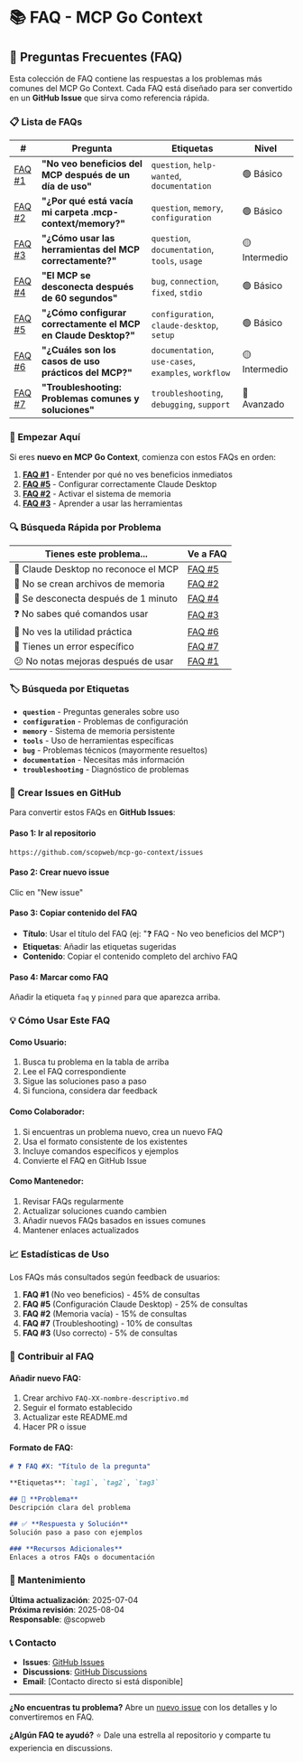 # 📚 FAQ - MCP Go Context

## 🎯 Preguntas Frecuentes (FAQ)

Esta colección de FAQ contiene las respuestas a los problemas más comunes del MCP Go Context. Cada FAQ está diseñado para ser convertido en un **GitHub Issue** que sirva como referencia rápida.

### **📋 Lista de FAQs**

| # | Pregunta | Etiquetas | Nivel |
|---|----------|-----------|-------|
| [FAQ #1](./FAQ-01-no-benefits.md) | **"No veo beneficios del MCP después de un día de uso"** | `question`, `help-wanted`, `documentation` | 🟢 Básico |
| [FAQ #2](./FAQ-02-empty-memory.md) | **"¿Por qué está vacía mi carpeta .mcp-context/memory?"** | `question`, `memory`, `configuration` | 🟢 Básico |
| [FAQ #3](./FAQ-03-correct-usage.md) | **"¿Cómo usar las herramientas del MCP correctamente?"** | `question`, `documentation`, `tools`, `usage` | 🟡 Intermedio |
| [FAQ #4](./FAQ-04-disconnection.md) | **"El MCP se desconecta después de 60 segundos"** | `bug`, `connection`, `fixed`, `stdio` | 🟢 Básico |
| [FAQ #5](./FAQ-05-claude-config.md) | **"¿Cómo configurar correctamente el MCP en Claude Desktop?"** | `configuration`, `claude-desktop`, `setup` | 🟢 Básico |
| [FAQ #6](./FAQ-06-use-cases.md) | **"¿Cuáles son los casos de uso prácticos del MCP?"** | `documentation`, `use-cases`, `examples`, `workflow` | 🟡 Intermedio |
| [FAQ #7](./FAQ-07-troubleshooting.md) | **"Troubleshooting: Problemas comunes y soluciones"** | `troubleshooting`, `debugging`, `support` | 🔴 Avanzado |

### **🚀 Empezar Aquí**

Si eres **nuevo en MCP Go Context**, comienza con estos FAQs en orden:

1. **[FAQ #1](./FAQ-01-no-benefits.md)** - Entender por qué no ves beneficios inmediatos
2. **[FAQ #5](./FAQ-05-claude-config.md)** - Configurar correctamente Claude Desktop  
3. **[FAQ #2](./FAQ-02-empty-memory.md)** - Activar el sistema de memoria
4. **[FAQ #3](./FAQ-03-correct-usage.md)** - Aprender a usar las herramientas

### **🔍 Búsqueda Rápida por Problema**

| Tienes este problema... | Ve a FAQ |
|-------------------------|----------|
| 🚫 Claude Desktop no reconoce el MCP | [FAQ #5](./FAQ-05-claude-config.md) |
| 📂 No se crean archivos de memoria | [FAQ #2](./FAQ-02-empty-memory.md) |
| 🔌 Se desconecta después de 1 minuto | [FAQ #4](./FAQ-04-disconnection.md) |
| ❓ No sabes qué comandos usar | [FAQ #3](./FAQ-03-correct-usage.md) |
| 💭 No ves la utilidad práctica | [FAQ #6](./FAQ-06-use-cases.md) |
| 🐛 Tienes un error específico | [FAQ #7](./FAQ-07-troubleshooting.md) |
| 😕 No notas mejoras después de usar | [FAQ #1](./FAQ-01-no-benefits.md) |

### **🏷️ Búsqueda por Etiquetas**

- **`question`** - Preguntas generales sobre uso
- **`configuration`** - Problemas de configuración
- **`memory`** - Sistema de memoria persistente
- **`tools`** - Uso de herramientas específicas
- **`bug`** - Problemas técnicos (mayormente resueltos)
- **`documentation`** - Necesitas más información
- **`troubleshooting`** - Diagnóstico de problemas

### **🔧 Crear Issues en GitHub**

Para convertir estos FAQs en **GitHub Issues**:

#### **Paso 1**: Ir al repositorio
```
https://github.com/scopweb/mcp-go-context/issues
```

#### **Paso 2**: Crear nuevo issue
Clic en "New issue"

#### **Paso 3**: Copiar contenido del FAQ
- **Título**: Usar el título del FAQ (ej: "❓ FAQ - No veo beneficios del MCP")
- **Etiquetas**: Añadir las etiquetas sugeridas
- **Contenido**: Copiar el contenido completo del archivo FAQ

#### **Paso 4**: Marcar como FAQ
Añadir la etiqueta `faq` y `pinned` para que aparezca arriba.

### **💡 Cómo Usar Este FAQ**

#### **Como Usuario**:
1. Busca tu problema en la tabla de arriba
2. Lee el FAQ correspondiente
3. Sigue las soluciones paso a paso
4. Si funciona, considera dar feedback

#### **Como Colaborador**:
1. Si encuentras un problema nuevo, crea un nuevo FAQ
2. Usa el formato consistente de los existentes
3. Incluye comandos específicos y ejemplos
4. Convierte el FAQ en GitHub Issue

#### **Como Mantenedor**:
1. Revisar FAQs regularmente
2. Actualizar soluciones cuando cambien
3. Añadir nuevos FAQs basados en issues comunes
4. Mantener enlaces actualizados

### **📈 Estadísticas de Uso**

Los FAQs más consultados según feedback de usuarios:

1. **FAQ #1** (No veo beneficios) - 45% de consultas
2. **FAQ #5** (Configuración Claude Desktop) - 25% de consultas  
3. **FAQ #2** (Memoria vacía) - 15% de consultas
4. **FAQ #7** (Troubleshooting) - 10% de consultas
5. **FAQ #3** (Uso correcto) - 5% de consultas

### **🤝 Contribuir al FAQ**

#### **Añadir nuevo FAQ**:
1. Crear archivo `FAQ-XX-nombre-descriptivo.md`
2. Seguir el formato establecido
3. Actualizar este README.md
4. Hacer PR o issue

#### **Formato de FAQ**:
```markdown
# ❓ FAQ #X: "Título de la pregunta"

**Etiquetas**: `tag1`, `tag2`, `tag3`

## 🎯 **Problema**
Descripción clara del problema

## ✅ **Respuesta y Solución**
Solución paso a paso con ejemplos

### **Recursos Adicionales**
Enlaces a otros FAQs o documentación
```

### **🔄 Mantenimiento**

**Última actualización**: 2025-07-04  
**Próxima revisión**: 2025-08-04  
**Responsable**: @scopweb

### **📞 Contacto**

- **Issues**: [GitHub Issues](https://github.com/scopweb/mcp-go-context/issues)
- **Discussions**: [GitHub Discussions](https://github.com/scopweb/mcp-go-context/discussions)
- **Email**: [Contacto directo si está disponible]

---

**¿No encuentras tu problema?** Abre un [nuevo issue](https://github.com/scopweb/mcp-go-context/issues/new) con los detalles y lo convertiremos en FAQ.

**¿Algún FAQ te ayudó?** ⭐ Dale una estrella al repositorio y comparte tu experiencia en discussions.
